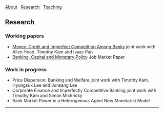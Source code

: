 [About](/About) &nbsp; [Research](/Research) &nbsp; [Teaching](/Teaching)


## Research

### Working papers

- [Money, Credit and Imperfect Competition Among Banks](https://github.com/samiengmanng/samiengmanng.github.io/files/8138292/hknp-2022-02-03.pdf)
  joint work with Allen Head, Timothy Kam and Isaac Pan 
- [Banking, Capital and Monetary Policy](https://github.com/samiengmanng/samiengmanng.github.io/files/8138463/bjaww_2022_02_23.pdf)
  Job Market Paper
  
### Work in progress
- Price Dispersion, Banking and Welfare joint work with Timothy Kam, Hyungsuk Lee and Junsang Lee
- Corporate Finance and Imperfectly Competitive Banking joint work with Timothy Kam and Simon Mishricky
- Bank Market Power in a Heterogenous Agent New Monetarist Model

---
<p style="font-size:11px">
